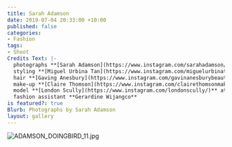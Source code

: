 ```yaml
---
title: Sarah Adamson
date: 2019-07-04 20:33:00 +10:00
published: false
categories:
- Fashion
tags:
- Shoot
Credits Text: |-
  photographs **[Sarah Adamson](https://www.instagram.com/sarahadamson/)** at **[Union Management](https://www.instagram.com/union_management/)**
  styling **[Miguel Urbina Tan](https://www.instagram.com/miguelurbinatan/)**
  hair **[Gaving Anesbury](https://www.instagram.com/gavinanesburybeauty/)** at **[Viviens Creative](https://www.instagram.com/vivienscreative/)**
  make-up **[Claire Thomson](https://www.instagram.com/clairethomsonmakeup/)**
  model **[London Scully](https://www.instagram.com/londonscully/)** at **[Priscillas](https://www.instagram.com/priscillasmodels/)**
  fashion assistant **Gerardine Wijangco**
is featured?: true
Blurb: Photographs by Sarah Adamson
layout: gallery
---
```


![ADAMSON_DOINGBIRD_11.jpg](/uploads/ADAMSON_DOINGBIRD_11.jpg)